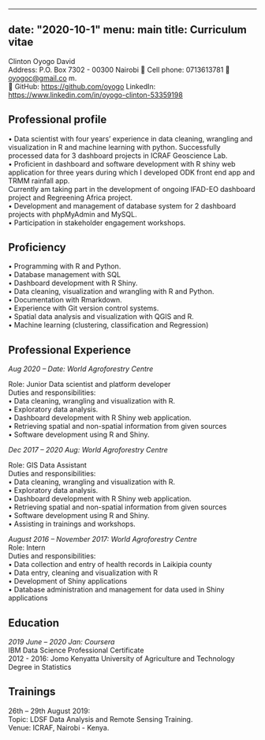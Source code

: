
---
date: "2020-10-1"
menu: main
title: Curriculum vitae
---


Clinton Oyogo David   
Address: P.O. Box 7302 - 00300 Nairobi          Cell phone: 0713613781   oyogoc@gmail.co m.    
	GitHub: https://github.com/oyogo  	        LinkedIn: https://www.linkedin.com/in/oyogo-clinton-53359198    



## Professional profile  
•	Data scientist with four years’ experience in data cleaning, wrangling and visualization in R and machine learning with python. Successfully processed data for 3 dashboard projects in ICRAF Geoscience Lab.  
•	Proficient in dashboard and software development with R shiny web application for three years during which I developed ODK front end app and TRMM rainfall app.   
Currently   am taking part in the development of ongoing IFAD-EO dashboard project and Regreening Africa project.  
•	Development and management of database system for 2 dashboard projects with phpMyAdmin and MySQL.  
•	Participation in stakeholder engagement workshops.  

## Proficiency
•	Programming with R and Python.  
•	Database management with SQL  
•	Dashboard development with R Shiny.  
•	Data cleaning, visualization and wrangling with R and Python.  
•	Documentation with Rmarkdown.  
•	Experience with Git version control systems.  
•	Spatial data analysis and visualization with QGIS and R.  
•	Machine learning (clustering, classification and Regression)  



## Professional Experience  

_Aug 2020 – Date:  	World Agroforestry Centre_  

Role: Junior Data scientist and platform developer  
Duties and responsibilities:  
•	Data cleaning, wrangling and visualization with R.  
•	Exploratory data analysis.  
•	Dashboard development with R Shiny web application.  
•	Retrieving spatial and non-spatial information from given sources  
•	Software development using R and Shiny.  


_Dec 2017 – 2020 Aug:  	World Agroforestry Centre_  

Role: GIS Data Assistant  
Duties and responsibilities:  
•	Data cleaning, wrangling and visualization with R.  
•	Exploratory data analysis.  
•	Dashboard development with R Shiny web application.  
•	Retrieving spatial and non-spatial information from given sources  
•	Software development using R and Shiny.  
•	Assisting in trainings and workshops.  


_August 2016 – November 2017:	World Agroforestry Centre_  
Role: Intern  
Duties and responsibilities:  
•	Data collection and entry of health records in Laikipia county  
•	Data entry, cleaning and visualization with R  
•	Development of Shiny applications  
•	Database administration and management for data used in Shiny applications   


## Education  

_2019 June – 2020 Jan:  Coursera_  
IBM Data Science Professional Certificate  
2012 - 2016: Jomo Kenyatta University of Agriculture and Technology  
Degree in Statistics  

## Trainings  

26th – 29th August 2019:   
         Topic:  LDSF Data Analysis and Remote Sensing Training.  
         Venue: ICRAF, Nairobi - Kenya.                                                           
  
                                                                    

